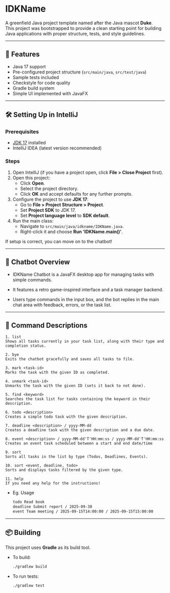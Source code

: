 # IDKName

A greenfield Java project template named after the Java mascot **Duke**.  
This project was bootstrapped to provide a clean starting point for building Java applications with proper structure, tests, and style guidelines.

---

## 🚀 Features
- Java 17 support
- Pre-configured project structure (`src/main/java`, `src/test/java`)
- Sample tests included
- Checkstyle for code quality
- Gradle build system
- Simple UI implemented with JavaFX

---

## 🛠️ Setting Up in IntelliJ

### Prerequisites
- [JDK 17](https://adoptium.net/) installed
- IntelliJ IDEA (latest version recommended)

### Steps
1. Open IntelliJ (if you have a project open, click **File > Close Project** first).
2. Open this project:
    - Click **Open**.
    - Select the project directory.
    - Click **OK** and accept defaults for any further prompts.
3. Configure the project to use **JDK 17**:
    - Go to **File > Project Structure > Project**.
    - Set **Project SDK** to JDK 17.
    - Set **Project language level** to **SDK default**.
4. Run the main class:
    - Navigate to `src/main/java/idkname/IDKName.java`.
    - Right-click it and choose **Run 'IDKName.main()'**.

If setup is correct, you can move on to the chatbot!

---
## 🤖 Chatbot Overview

- IDKName Chatbot is a JavaFX desktop app for managing tasks with simple commands.

- It features a retro game-inspired interface and a task manager backend.

- Users type commands in the input box, and the bot replies in the main chat area with feedback, errors, or the task list.
---


## 📖 Command Descriptions
```
1. list
Shows all tasks currently in your task list, along with their type and completion status.

2. bye
Exits the chatbot gracefully and saves all tasks to file.

3. mark <task-id>
Marks the task with the given ID as completed.

4. unmark <task-id>
Unmarks the task with the given ID (sets it back to not done).

5. find <keyword>
Searches the task list for tasks containing the keyword in their description.

6. todo <description>
Creates a simple todo task with the given description.

7. deadline <description> / yyyy-MM-dd
Creates a deadline task with the given description and a due date.

8. event <description> / yyyy-MM-dd'T'HH:mm:ss / yyyy-MM-dd'T'HH:mm:ss
Creates an event task scheduled between a start and end date/time

9. sort
Sorts all tasks in the list by type (Todos, Deadlines, Events).

10. sort <event, deadline, todo>
Sorts and displays tasks filtered by the given type.

11. help
If you need any help for the instructions!
```
- Eg. Usage
    ```bash
    todo Read book
    deadline Submit report / 2025-09-30
    event Team meeting / 2025-09-15T14:00:00 / 2025-09-15T15:00:00
---

## 📦 Building

This project uses **Gradle** as its build tool.

- To build: 
    ```bash
    ./gradlew build

- To run tests:
    ```bash
    ./gradlew test
